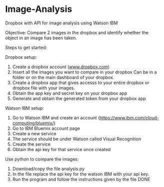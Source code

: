 # Image-Analysis
Dropbox with API for image analysis using Watson IBM

Objective: Compare 2 images in the dropbox and identify whether the object in an image has been taken.

Steps to get started:

Dropbox setup:
1) Create a dropbox account (www.dropbox.com)
2) Insert all the images you want to compare in your dropbox
    Can be in a folder or on the main dashboard of your dropbox.
3) Create a dropbox app that gives accesss to your entire dropbox or dropbox file with your images.
4) Obtain the app key and secret key on your dropbox app
5) Generate and obtain the generated token from your dropbox app

Watson IBM setup:
1) Go to Watson IBM and create an account (https://www.ibm.com/cloud-computing/bluemix/)
2) Go to IBM Bluemix account page
3) Create a new service
4) The service should be under Watson called Visual Recognition
5) Create the service
6) Obtain the api key for that service once created

Use python to compare the images:
1) Download/copy the file analysis.py
2) In the file replace the api key for the watson IBM with your api key.
3) Run the program and follow the instructions given by the file
DONE
